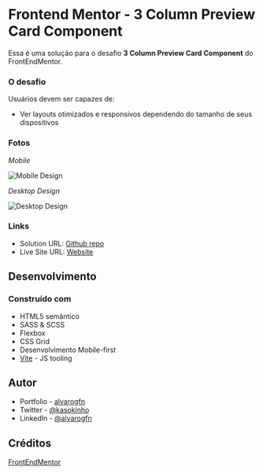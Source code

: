 # Frontend Mentor - 3 Column Preview Card Component

Essa é uma solução para o desafio **3 Column Preview Card Component** do FrontEndMentor.


### O desafio

Usuários devem ser capazes de:

- Ver layouts otimizados e responsivos dependendo do tamanho de seus dispositivos

### Fotos

*Mobile*

![Mobile Design](https://imgur.com/MQLmV52.png)

*Desktop Design*

![Desktop Design](https://imgur.com/f9Ty4qO.png)

### Links

- Solution URL: [Github repo](https://github.com/alvarogfn/landing-pages/tree/four-card-feature-section)
- Live Site URL: [Website](https://four-card-feature-section-alvarogfn.vercel.app/)

## Desenvolvimento

### Construído com

- HTML5 semântico
- SASS & SCSS
- Flexbox
- CSS Grid
- Desenvolvimento Mobile-first
- [Vite](https://vitejs.dev/) - JS tooling

## Autor

- Portfolio - [alvarogfn](https://alvarogfn.tech)
- Twitter - [@kasokinho](https://www.twitter.com/kasokinho)
- LinkedIn - [@alvarogfn](https://www.linkedin.com/in/alvarogfn)


## Créditos
[FrontEndMentor](https://www.frontendmentor.io)




